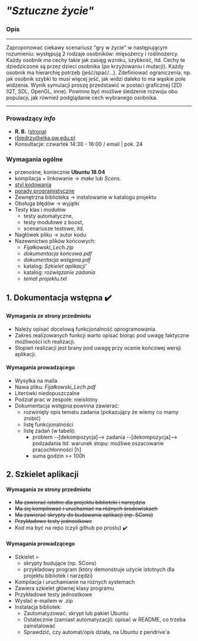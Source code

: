 # *"Sztuczne życie"*

### Opis

------

Zaproponować ciekawy scenariusz "gry w życie" w następującym rozumieniu: występują 2 rodzaje osobników: mięsożercy i roślinożercy. Każdy osobnik ma cechy takie jak zasięg wzroku, szybkość, itd. Cechy te dziedziczone są przez dzieci osobnika (po krzyżowaniu i mutacji). Każdy osobnik ma hierarchię potrzeb (jeść/spać/...). Zdefiniować ograniczenia, np. jak osobnik szybki to musi więcej jeść, jak widzi daleko to ma wąskie pole widzenia. Wynik symulacji proszę przedstawić w postaci graficznej (2D) (QT, SDL, OpenGL, inne). Powinno być możliwe śledzenie rozwoju obu populacji, jak również podglądanie cech wybranego osobnika.

------

### Prowadzący *info*

- **R. B.** ([strona](http://staff.elka.pw.edu.pl/~rbiedrzy/ZPR/index.html))
- rbiedrzy@elka.pw.edu.pl
- Konsultacje: czwartek 14:30 - 16:00 / email | pok. 24



###  Wymagania ogólne

- przenośne, koniecznie **Ubuntu 18.04**
- kompilacja + linkowanie -> *make* lub *Scons.*
- [styl kodowania](http://staff.elka.pw.edu.pl/~rbiedrzy/ZPR/StylKodowania.html)
- [porady programistyczne](http://staff.elka.pw.edu.pl/~rbiedrzy/ZPR/porady.html)
- Zewnętrzna biblioteka -> instalowanie w katalogu projektu
- Obsługa błędów -> wyjątki
- Testy klas i modułów
  - testy automatyczne,
  - testy modułowe z boost,
  - scenariusze testowe, itd.
- Nagłówek pliku -> autor kodu
- Nazewnictwo plików końcowych:
  - *Fijałkowski_Lech.zip*
  - *dokumentacja końcowa.pdf*
  - *dokumentacja wstępna.pdf*
  - katalog: *Szkielet aplikacji'*
  - katalog: *rozwiązanie zadania*
  - *temat projektu.txt*





## 1. Dokumentacja wstępna :heavy_check_mark:

#### Wymagania ze strony przedmiotu

- Należy opisać docelową funkcjonalność oprogramowania.
- Zakres realizowanych funkcji warto opisać biorąc pod uwagę faktyczne możliwości ich realizacji.
- Stopień realizacji jest brany pod uwagę przy ocenie końcowej wersji aplikacji.

#### Wymagania prowadzącego

- Wysyłka na maila
- Nawa pliku: *Fijałkowski_Lech.pdf*
- Literówki niedopuszczalne
- Podział prac w zespole: nieistotny
- Dokumentacja wstępna powinna zawierać:
  - rozwinięty opis tematu zadania (pokazujący że wiemy co mamy zrobić)
  - listę funkcjonalności
  - listę zadań (w tabeli):
    - problem --[dekompozycja]--> zadania --[dekompozycja]--> podzadania itd.
      warunek stopu: możliwe oszacowanie pracochłonności [h]
    - suma godzin >= 100h



## 2. Szkielet aplikacji

#### Wymagania ze strony przedmiotu

* ~~Ma zawierać istotne dla projektu biblioteki i narzędzia~~
* ~~Ma się kompilować i uruchamiać na różnych środowiskach~~
* ~~Ma zawierać skrypty do budowania aplikacji (np. SCons)~~
* ~~Przykładowe testy jednostkowe~~
* Kod ma być na repo (czyli github po prostu) :heavy_check_mark:

#### Wymagania prowadzącego

* Szkielet = 
  * skrypty budujące (np. SCons)
  * przykładowy program (który demonstruje użycie istotnych dla projektu bibliotek i narzędzi)
* Kompilacja i uruchamianie na różnych systemach
* Zawiera szkielet głównej klasy programu
* Przykładowe testy jednostkowe
* Wysłać e-mailem w .zip
* Instalacja bibliotek:
  * Zautomatyzować: skrypt lub pakiet Ubuntu
  * Ostatecznie (zamiast automatyzacji): opisać w README, co trzeba zainstalować
  * Sprawdzić, czy automat/opis działa, na Ubuntu z pendrive'a
